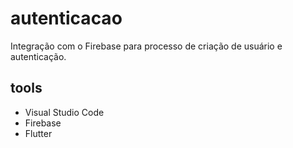 # autenticacao

Integração com o Firebase para processo de criação de usuário e autenticação.

## tools

- Visual Studio Code
- Firebase
- Flutter


